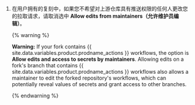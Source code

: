 1. 在用户拥有的复刻中，如果您不希望对上游仓库具有推送权限的任何人更改您的拉取请求，请取消选中 **Allow edits from maintainers（允许维护员编辑）**。

    {% warning %}

    **Warning:** If your fork contains {{ site.data.variables.product.prodname_actions }} workflows, the option is  **Allow edits and access to secrets by maintainers**. Allowing edits on a fork's branch that contains {{ site.data.variables.product.prodname_actions }} workflows also allows a maintainer to edit the forked repository's workflows, which can potentially reveal values of secrets and grant access to other branches.

    {% endwarning %}
